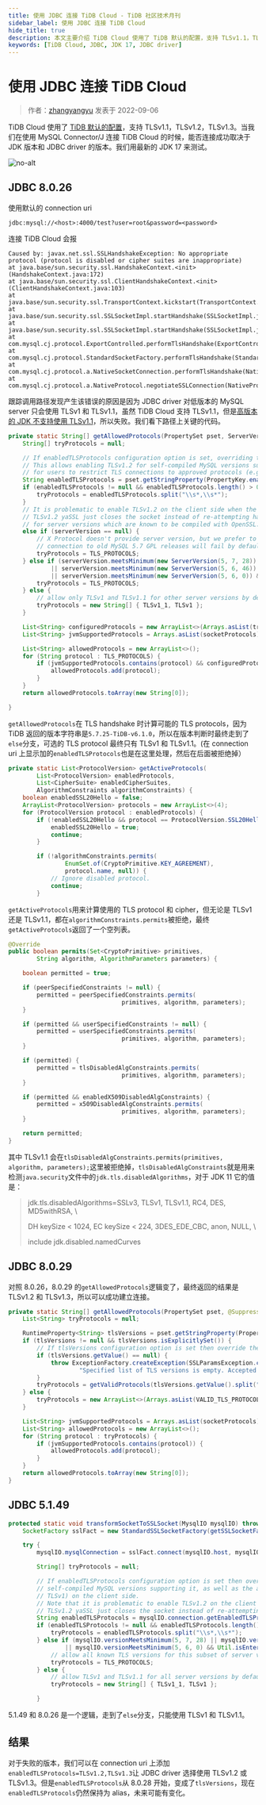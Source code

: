 ```yaml
---
title: 使用 JDBC 连接 TiDB Cloud - TiDB 社区技术月刊
sidebar_label: 使用 JDBC 连接 TiDB Cloud
hide_title: true
description: 本文主要介绍 TiDB Cloud 使用了 TiDB 默认的配置，支持 TLSv1.1，TLSv1.2，TLSv1.3。当我们在使用 MySQL Connector/J 连接 TiDB Cloud 的时候，能否连接成功取决于 JDK 版本和 JDBC driver 的版本。
keywords: [TiDB Cloud, JDBC, JDK 17, JDBC driver]
---
```


# 使用 JDBC 连接 TiDB Cloud

>作者：[zhangyangyu](https://tidb.net/u/zhangyangyu/answer) 发表于  2022-09-06

TiDB Cloud 使用了 [TiDB 默认的配置](https://docs.pingcap.com/tidb/dev/enable-tls-between-clients-and-servers#supported-tls-versions)，支持 TLSv1.1，TLSv1.2，TLSv1.3。当我们在使用 MySQL Connector/J 连接 TiDB Cloud 的时候，能否连接成功取决于 JDK 版本和 JDBC driver 的版本。我们用最新的 JDK 17 来测试。

![no-alt](https://tidb-blog.oss-cn-beijing.aliyuncs.com/media/1280X1280-1662392093313.png)

## JDBC 8.0.26

使用默认的 connection uri

```
jdbc:mysql://<host>:4000/test?user=root&password=<password>
```

连接 TiDB Cloud 会报

```
Caused by: javax.net.ssl.SSLHandshakeException: No appropriate protocol (protocol is disabled or cipher suites are inappropriate)
at java.base/sun.security.ssl.HandshakeContext.<init>(HandshakeContext.java:172)
at java.base/sun.security.ssl.ClientHandshakeContext.<init>(ClientHandshakeContext.java:103)
at java.base/sun.security.ssl.TransportContext.kickstart(TransportContext.java:240)
at java.base/sun.security.ssl.SSLSocketImpl.startHandshake(SSLSocketImpl.java:443)
at java.base/sun.security.ssl.SSLSocketImpl.startHandshake(SSLSocketImpl.java:421)
at com.mysql.cj.protocol.ExportControlled.performTlsHandshake(ExportControlled.java:320)
at com.mysql.cj.protocol.StandardSocketFactory.performTlsHandshake(StandardSocketFactory.java:194)
at com.mysql.cj.protocol.a.NativeSocketConnection.performTlsHandshake(NativeSocketConnection.java:101)
at com.mysql.cj.protocol.a.NativeProtocol.negotiateSSLConnection(NativeProtocol.java:308)
```

跟踪调用路径发现产生该错误的原因是因为 JDBC driver 对低版本的 MySQL server 只会使用 TLSv1 和 TLSv1.1，虽然 TiDB Cloud 支持 TLSv1.1，但是[高版本的 JDK 不支持使用 TLSv1.1](https://aws.amazon.com/cn/blogs/opensource/tls-1-0-1-1-changes-in-openjdk-and-amazon-corretto/)，所以失败。我们看下路径上关键的代码。

```java
private static String[] getAllowedProtocols(PropertySet pset, ServerVersion serverVersion, String[] socketProtocols) {
    String[] tryProtocols = null;

    // If enabledTLSProtocols configuration option is set, overriding the default TLS version restrictions.
    // This allows enabling TLSv1.2 for self-compiled MySQL versions supporting it, as well as the ability
    // for users to restrict TLS connections to approved protocols (e.g., prohibiting TLSv1) on the client side.
    String enabledTLSProtocols = pset.getStringProperty(PropertyKey.enabledTLSProtocols).getValue();
    if (enabledTLSProtocols != null && enabledTLSProtocols.length() > 0) {
        tryProtocols = enabledTLSProtocols.split("\\s*,\\s*");
    }
    // It is problematic to enable TLSv1.2 on the client side when the server is compiled with yaSSL. When client attempts to connect with
    // TLSv1.2 yaSSL just closes the socket instead of re-attempting handshake with lower TLS version. So here we allow all protocols only
    // for server versions which are known to be compiled with OpenSSL.
    else if (serverVersion == null) {
        // X Protocol doesn't provide server version, but we prefer to use most recent TLS version, though it also means that X Protocol
        // connection to old MySQL 5.7 GPL releases will fail by default, user must use enabledTLSProtocols=TLSv1.1 to connect them.
        tryProtocols = TLS_PROTOCOLS;
    } else if (serverVersion.meetsMinimum(new ServerVersion(5, 7, 28))
            || serverVersion.meetsMinimum(new ServerVersion(5, 6, 46)) && !serverVersion.meetsMinimum(new ServerVersion(5, 7, 0))
            || serverVersion.meetsMinimum(new ServerVersion(5, 6, 0)) && Util.isEnterpriseEdition(serverVersion.toString())) {
        tryProtocols = TLS_PROTOCOLS;
    } else {
        // allow only TLSv1 and TLSv1.1 for other server versions by default
        tryProtocols = new String[] { TLSv1_1, TLSv1 };
    }

    List<String> configuredProtocols = new ArrayList<>(Arrays.asList(tryProtocols));
    List<String> jvmSupportedProtocols = Arrays.asList(socketProtocols);

    List<String> allowedProtocols = new ArrayList<>();
    for (String protocol : TLS_PROTOCOLS) {
        if (jvmSupportedProtocols.contains(protocol) && configuredProtocols.contains(protocol)) {
            allowedProtocols.add(protocol);
        }
    }
    return allowedProtocols.toArray(new String[0]);

}
```

`getAllowedProtocols`在 TLS handshake 时计算可能的 TLS protocols，因为 TiDB 返回的版本字符串是`5.7.25-TiDB-v6.1.0`，所以在版本判断时最终走到了`else`分支，可选的 TLS protocol 最终只有 TLSv1 和 TLSv1.1。(在 connection uri 上显示加的`enabledTLSProtocols`也是在这里处理，然后在后面被拒绝掉）

```java
private static List<ProtocolVersion> getActiveProtocols(
        List<ProtocolVersion> enabledProtocols,
        List<CipherSuite> enabledCipherSuites,
        AlgorithmConstraints algorithmConstraints) {
    boolean enabledSSL20Hello = false;
    ArrayList<ProtocolVersion> protocols = new ArrayList<>(4);
    for (ProtocolVersion protocol : enabledProtocols) {
        if (!enabledSSL20Hello && protocol == ProtocolVersion.SSL20Hello) {
            enabledSSL20Hello = true;
            continue;
        }

        if (!algorithmConstraints.permits(
                EnumSet.of(CryptoPrimitive.KEY_AGREEMENT),
                protocol.name, null)) {
            // Ignore disabled protocol.
            continue;
        }
```

`getActiveProtocols`用来计算使用的 TLS protocol 和 cipher，但无论是 TLSv1 还是 TLSv1.1，都在`algorithmConstraints.permits`被拒绝，最终`getActiveProtocols`返回了一个空列表。

```java
@Override
public boolean permits(Set<CryptoPrimitive> primitives,
        String algorithm, AlgorithmParameters parameters) {

    boolean permitted = true;

    if (peerSpecifiedConstraints != null) {
        permitted = peerSpecifiedConstraints.permits(
                                primitives, algorithm, parameters);
    }

    if (permitted && userSpecifiedConstraints != null) {
        permitted = userSpecifiedConstraints.permits(
                                primitives, algorithm, parameters);
    }

    if (permitted) {
        permitted = tlsDisabledAlgConstraints.permits(
                                primitives, algorithm, parameters);
    }

    if (permitted && enabledX509DisabledAlgConstraints) {
        permitted = x509DisabledAlgConstraints.permits(
                                primitives, algorithm, parameters);
    }

    return permitted;
}
```

其中 TLSv1.1 会在`tlsDisabledAlgConstraints.permits(primitives, algorithm, parameters);`这里被拒绝掉，`tlsDisabledAlgConstraints`就是用来检测`java.security`文件中的`jdk.tls.disabledAlgorithms`，对于 JDK 11 它的值是：

> jdk.tls.disabledAlgorithms=SSLv3, TLSv1, TLSv1.1, RC4, DES, MD5withRSA, \
>
> DH keySize < 1024, EC keySize < 224, 3DES_EDE_CBC, anon, NULL, \
>
> include jdk.disabled.namedCurves

## JDBC 8.0.29

对照 8.0.26，8.0.29 的`getAllowedProtocols`逻辑变了，最终返回的结果是 TLSv1.2 和 TLSv1.3，所以可以成功建立连接。

```java
private static String[] getAllowedProtocols(PropertySet pset, @SuppressWarnings("unused") ServerVersion serverVersion, String[] socketProtocols) {
    List<String> tryProtocols = null;

    RuntimeProperty<String> tlsVersions = pset.getStringProperty(PropertyKey.tlsVersions);
    if (tlsVersions != null && tlsVersions.isExplicitlySet()) {
        // If tlsVersions configuration option is set then override the default TLS versions restriction.
        if (tlsVersions.getValue() == null) {
            throw ExceptionFactory.createException(SSLParamsException.class,
                    "Specified list of TLS versions is empty. Accepted values are TLSv1.2 and TLSv1.3.");
        }
        tryProtocols = getValidProtocols(tlsVersions.getValue().split("\\s*,\\s*"));
    } else {
        tryProtocols = new ArrayList<>(Arrays.asList(VALID_TLS_PROTOCOLS));
    }

    List<String> jvmSupportedProtocols = Arrays.asList(socketProtocols);
    List<String> allowedProtocols = new ArrayList<>();
    for (String protocol : tryProtocols) {
        if (jvmSupportedProtocols.contains(protocol)) {
            allowedProtocols.add(protocol);
        }
    }
    return allowedProtocols.toArray(new String[0]);
}
```

## JDBC 5.1.49

```java
protected static void transformSocketToSSLSocket(MysqlIO mysqlIO) throws SQLException {
    SocketFactory sslFact = new StandardSSLSocketFactory(getSSLSocketFactoryDefaultOrConfigured(mysqlIO), mysqlIO.socketFactory, mysqlIO.mysqlConnection);

    try {
        mysqlIO.mysqlConnection = sslFact.connect(mysqlIO.host, mysqlIO.port, null);

        String[] tryProtocols = null;

        // If enabledTLSProtocols configuration option is set then override the default TLS version restrictions. This allows enabling TLSv1.2 for
        // self-compiled MySQL versions supporting it, as well as the ability for users to restrict TLS connections to approved protocols (e.g., prohibiting
        // TLSv1) on the client side.
        // Note that it is problematic to enable TLSv1.2 on the client side when the server is compiled with yaSSL. When client attempts to connect with
        // TLSv1.2 yaSSL just closes the socket instead of re-attempting handshake with lower TLS version.
        String enabledTLSProtocols = mysqlIO.connection.getEnabledTLSProtocols();
        if (enabledTLSProtocols != null && enabledTLSProtocols.length() > 0) {
            tryProtocols = enabledTLSProtocols.split("\\s*,\\s*");
        } else if (mysqlIO.versionMeetsMinimum(5, 7, 28) || mysqlIO.versionMeetsMinimum(5, 6, 46) && !mysqlIO.versionMeetsMinimum(5, 7, 0)
                || mysqlIO.versionMeetsMinimum(5, 6, 0) && Util.isEnterpriseEdition(mysqlIO.getServerVersion())) {
            // allow all known TLS versions for this subset of server versions by default
            tryProtocols = TLS_PROTOCOLS;
        } else {
            // allow TLSv1 and TLSv1.1 for all server versions by default
            tryProtocols = new String[] { TLSv1_1, TLSv1 };

        }
```

5.1.49 和 8.0.26 是一个逻辑，走到了`else`分支，只能使用 TLSv1 和 TLSv1.1。

## 结果

对于失败的版本，我们可以在 connection uri 上添加`enabledTLSProtocols=TLSv1.2,TLSv1.3`让 JDBC driver 选择使用 TLSv1.2 或 TLSv1.3。但是`enabledTLSProtocols`从 8.0.28 开始，变成了`tlsVersions`，现在`enabledTLSProtocols`仍然保持为 alias，未来可能有变化。